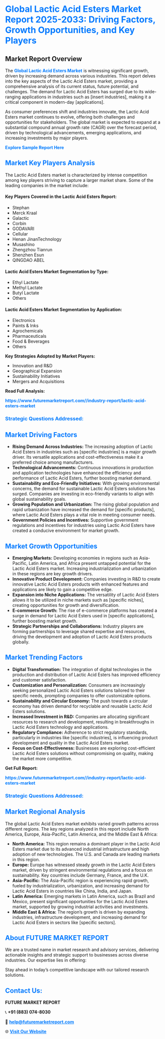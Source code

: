 <h1 style="color: #007BFF;">Global Lactic Acid Esters Market Report 2025-2033: Driving Factors, Growth Opportunities, and Key Players</h1>

<section id="overview">
<h2>Market Report Overview</h2>
<p>The <a href="https://www.futuremarketreport.com//industry-report/lactic-acid-esters-market" style="color: #007BFF; text-decoration: none;"><strong>Global Lactic Acid Esters Market</strong></a> is witnessing significant growth, driven by increasing demand across various industries. This report delves into the key aspects of the Lactic Acid Esters market, providing a comprehensive analysis of its current status, future potential, and challenges. The demand for Lactic Acid Esters has surged due to its wide-ranging applications in industries such as [insert industries], making it a critical component in modern-day [applications].</p>
<p>As consumer preferences shift and industries innovate, the Lactic Acid Esters market continues to evolve, offering both challenges and opportunities for stakeholders. The global market is expected to expand at a substantial compound annual growth rate (CAGR) over the forecast period, driven by technological advancements, emerging applications, and increasing investments by major players.</p>
</section>

<section id="overview">
<p><a href="https://www.futuremarketreport.com//request-sample/reportId=54412" style="color: #007BFF; text-decoration: none;"><strong>Explore Sample Report Here</strong></a></p>
</section>

<section id="key-players">
<h2 style="color: #007BFF;">Market Key Players Analysis</h2>
<p>The Lactic Acid Esters market is characterized by intense competition among key players striving to capture a larger market share. Some of the leading companies in the market include:</p>
<h4>Key Players Covered in the Lactic Acid Esters Report:</h4>
<ul><li>Stephan</li><li>Merck Kraal</li><li>Galactic</li><li>Corbin</li><li>GODAVARI</li><li>Cellular</li><li>Henan JinanTechnology</li><li>Musashino</li><li>Zhengzhou Tianrun</li><li>Shenzhen Esun</li><li>QINGDAO ABEL</li></ul>
<h4>Lactic Acid Esters Market Segmentation by Type:</h4>
<ul><li>Ethyl Lactate</li><li>Methyl Lactate</li><li>Butyl Lactate</li><li>Others</li></ul>

<h4>Lactic Acid Esters Market Segmentation by Application:</h4>
<ul><li>Electronics</li><li>Paints &amp; Inks</li><li>Agrochemicals</li><li>Pharmaceuticals</li><li>Food &amp; Beverages</li><li>Others</li></ul>
<p><strong>Key Strategies Adopted by Market Players:</strong></p>
<ul>
<li>Innovation and R&D</li>
<li>Geographical Expansion</li>
<li>Sustainability Initiatives</li>
<li>Mergers and Acquisitions</li>
</ul>
</section>

<section>
<p><strong>Read Full Analysis: </strong></p><a href="https://www.futuremarketreport.com//industry-report/lactic-acid-esters-market" style="color: #007BFF; text-decoration: none;"><strong>https://www.futuremarketreport.com//industry-report/lactic-acid-esters-market</strong></a>
<h3 style="color: #007BFF;">Strategic Questions Addressed:</h3>
</section>

<section id="driving-factors">
<h2 style="color: #007BFF;">Market Driving Factors</h2>
<ul>
<li><strong>Rising Demand Across Industries:</strong> The increasing adoption of Lactic Acid Esters in industries such as [specific industries] is a major growth driver. Its versatile applications and cost-effectiveness make it a preferred choice among manufacturers.</li>
<li><strong>Technological Advancements:</strong> Continuous innovations in production and application technologies have enhanced the efficiency and performance of Lactic Acid Esters, further boosting market demand.</li>
<li><strong>Sustainability and Eco-Friendly Initiatives:</strong> With growing environmental concerns, the demand for sustainable Lactic Acid Esters solutions has surged. Companies are investing in eco-friendly variants to align with global sustainability goals.</li>
<li><strong>Growing Population and Urbanization:</strong> The rising global population and rapid urbanization have increased the demand for [specific products], where Lactic Acid Esters plays a vital role in meeting consumer needs.</li>
<li><strong>Government Policies and Incentives:</strong> Supportive government regulations and incentives for industries using Lactic Acid Esters have created a conducive environment for market growth.</li>
</ul>
</section>

<section id="growth-opportunities">
<h2 style="color: #007BFF;">Market Growth Opportunities</h2>
<ul>
<li><strong>Emerging Markets:</strong> Developing economies in regions such as Asia-Pacific, Latin America, and Africa present untapped potential for the Lactic Acid Esters market. Increasing industrialization and urbanization in these regions are key growth drivers.</li>
<li><strong>Innovative Product Development:</strong> Companies investing in R&D to create innovative Lactic Acid Esters products with enhanced features and applications are likely to gain a competitive edge.</li>
<li><strong>Expansion into Niche Applications:</strong> The versatility of Lactic Acid Esters allows it to be utilized in niche markets such as [specific niches], creating opportunities for growth and diversification.</li>
<li><strong>E-commerce Growth:</strong> The rise of e-commerce platforms has created a surge in demand for Lactic Acid Esters used in [specific applications], further boosting market growth.</li>
<li><strong>Strategic Partnerships and Collaborations:</strong> Industry players are forming partnerships to leverage shared expertise and resources, driving the development and adoption of Lactic Acid Esters products globally.</li>
</ul>
</section>

<section id="trending-factors">
<h2 style="color: #007BFF;">Market Trending Factors</h2>
<ul>
<li><strong>Digital Transformation:</strong> The integration of digital technologies in the production and distribution of Lactic Acid Esters has improved efficiency and customer satisfaction.</li>
<li><strong>Customization and Personalization:</strong> Consumers are increasingly seeking personalized Lactic Acid Esters solutions tailored to their specific needs, prompting companies to offer customizable options.</li>
<li><strong>Sustainability and Circular Economy:</strong> The push towards a circular economy has driven demand for recyclable and reusable Lactic Acid Esters solutions.</li>
<li><strong>Increased Investment in R&D:</strong> Companies are allocating significant resources to research and development, resulting in breakthroughs in Lactic Acid Esters technology and applications.</li>
<li><strong>Regulatory Compliance:</strong> Adherence to strict regulatory standards, particularly in industries like [specific industries], is influencing product development and quality in the Lactic Acid Esters market.</li>
<li><strong>Focus on Cost-Effectiveness:</strong> Businesses are exploring cost-efficient Lactic Acid Esters solutions without compromising on quality, making the market more competitive.</li>
</ul>
</section>

<section>
<p><strong>Get Full Report: </strong></p><a href="https://www.futuremarketreport.com//industry-report/lactic-acid-esters-market" style="color: #007BFF; text-decoration: none;"><strong>https://www.futuremarketreport.com//industry-report/lactic-acid-esters-market</strong></a>
<h3 style="color: #007BFF;">Strategic Questions Addressed:</h3>
</section>


<section id="regional-analysis">
<h2 style="color: #007BFF;">Market Regional Analysis</h2>
<p>The global Lactic Acid Esters market exhibits varied growth patterns across different regions. The key regions analyzed in this report include North America, Europe, Asia-Pacific, Latin America, and the Middle East & Africa:</p>
<ul>
<li><strong>North America:</strong> This region remains a dominant player in the Lactic Acid Esters market due to its advanced industrial infrastructure and high adoption of new technologies. The U.S. and Canada are leading markets in this region.</li>
<li><strong>Europe:</strong> Europe has witnessed steady growth in the Lactic Acid Esters market, driven by stringent environmental regulations and a focus on sustainability. Key countries include Germany, France, and the U.K.</li>
<li><strong>Asia-Pacific:</strong> The Asia-Pacific region is experiencing rapid growth, fueled by industrialization, urbanization, and increasing demand for Lactic Acid Esters in countries like China, India, and Japan.</li>
<li><strong>Latin America:</strong> Emerging markets in Latin America, such as Brazil and Mexico, present significant opportunities for the Lactic Acid Esters market, supported by growing industrial activities and investments.</li>
<li><strong>Middle East & Africa:</strong> The region’s growth is driven by expanding industries, infrastructure development, and increasing demand for Lactic Acid Esters in sectors like [specific sectors].</li>
</ul>
</section>

<footer>
<h2 style="color: #007BFF;">About FUTURE MARKET REPORT</h2>
<p>We are a trusted name in market research and advisory services, delivering actionable insights and strategic support to businesses across diverse industries. Our expertise lies in offering:</p>

<p>Stay ahead in today’s competitive landscape with our tailored research solutions.</p>

<h2 style="color: #007BFF;">Contact Us:</h2>
<p><strong>FUTURE MARKET REPORT</strong></p>
<p>📞 <strong>+91 (883) 074-8030</strong></p>
<p>📧 <strong><a href="mailto:help@futuremarketreport.com" style="color: #007BFF;">help@futuremarketreport.com</a></strong></p>
<p>🌐 <strong><a href="https://www.futuremarketreport.com/" style="color: #007BFF;">Visit Our Website</a></strong></p>
</footer>